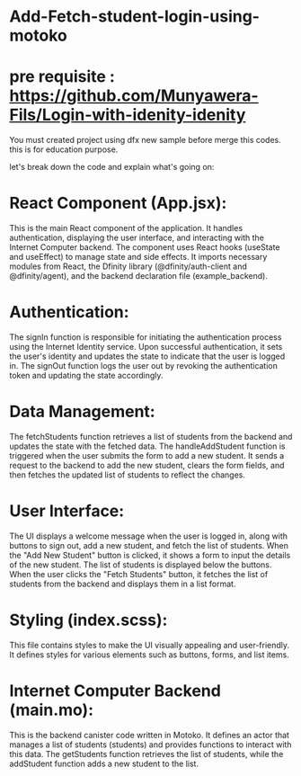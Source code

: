 # Add-Fetch-student-login-using-motoko

# pre requisite : https://github.com/Munyawera-Fils/Login-with-idenity-idenity

You must created project using dfx new sample before merge this codes. this is for education purpose.

let's break down the code and explain what's going on:

# React Component (App.jsx):

This is the main React component of the application. It handles authentication, displaying the user interface, and interacting with the Internet Computer backend.
The component uses React hooks (useState and useEffect) to manage state and side effects.
It imports necessary modules from React, the Dfinity library (@dfinity/auth-client and @dfinity/agent), and the backend declaration file (example_backend).

# Authentication:

The signIn function is responsible for initiating the authentication process using the Internet Identity service. Upon successful authentication, it sets the user's identity and updates the state to indicate that the user is logged in.
The signOut function logs the user out by revoking the authentication token and updating the state accordingly.

# Data Management:

The fetchStudents function retrieves a list of students from the backend and updates the state with the fetched data.
The handleAddStudent function is triggered when the user submits the form to add a new student. It sends a request to the backend to add the new student, clears the form fields, and then 
fetches the updated list of students to reflect the changes.

# User Interface:

The UI displays a welcome message when the user is logged in, along with buttons to sign out, add a new student, and fetch the list of students.
When the "Add New Student" button is clicked, it shows a form to input the details of the new student.
The list of students is displayed below the buttons. When the user clicks the "Fetch Students" button, it fetches the list of students from the backend and displays them in a list format.

# Styling (index.scss):

This file contains styles to make the UI visually appealing and user-friendly. It defines styles for various elements such as buttons, forms, and list items.

# Internet Computer Backend (main.mo):

This is the backend canister code written in Motoko.
It defines an actor that manages a list of students (students) and provides functions to interact with this data.
The getStudents function retrieves the list of students, while the addStudent function adds a new student to the list.

